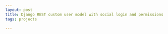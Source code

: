 ```yaml
---
layout: post
title: Django REST custom user model with social login and permissions 
tags: projects 

---
```


<script src="https://gist.github.com/selimslab/5e93166967d0ceeaf489e6a526c83ac9.js"></script>
